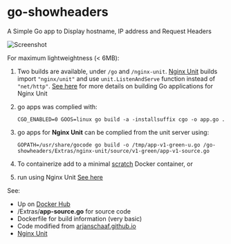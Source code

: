 # go-showheaders
A Simple Go app to Display hostname, IP address and Request Headers


 ![Screenshot](https://raw.githubusercontent.com/armsultan/go-showheaders/master/Extras/screenshot.png)

For maximum lightweightness (< 6MB):

1. Two builds are available, under `/go` and `/nginx-unit`. [Nginx Unit](http://unit.nginx.org/installation/) builds 
import `"nginx/unit"` and use `unit.ListenAndServe` function instead of `"net/http"`. [See here](http://unit.nginx.org/installation/) 
for more details on building Go applications for Nginx Unit

1. go apps was complied with:

	`CGO_ENABLED=0 GOOS=linux go build -a -installsuffix cgo -o app.go .`

1. go apps for **Nginx Unit** can be complied from the unit server using:

	`GOPATH=/usr/share/gocode go build -o /tmp/app-v1-green-u.go /go-showheaders/Extras/nginx-unit/source/v1-green/app-v1-source.go`

1. To containerize add to a minimal [scratch](https://hub.docker.com/_/scratch/) Docker container, or
2. run using Nginx Unit [See here](http://unit.nginx.org/installation/)

See:

* Up on [Docker Hub](https://hub.docker.com/r/armsultan/go-showheaders/)
* /Extras/**app-source.go** for source code
* Dockerfile for build information (very basic)
* Code modified from [arjanschaaf.github.io](https://arjanschaaf.github.io/request-headers-webserver-in-go/)
* [Nginx Unit](http://unit.nginx.org/installation/) 



